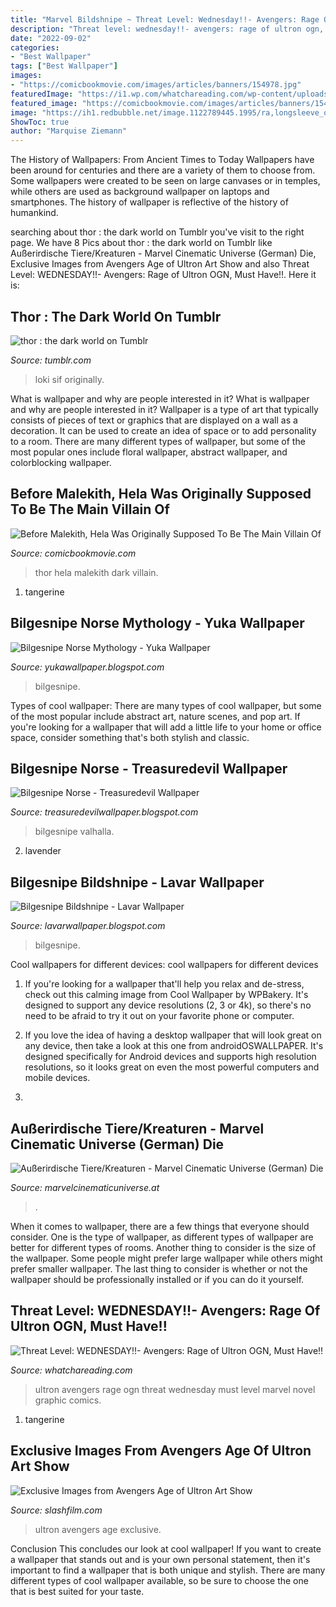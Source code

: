 ```yaml
---
title: "Marvel Bildshnipe ~ Threat Level: Wednesday!!- Avengers: Rage Of Ultron Ogn, Must Have!!"
description: "Threat level: wednesday!!- avengers: rage of ultron ogn, must have!!"
date: "2022-09-02"
categories:
- "Best Wallpaper"
tags: ["Best Wallpaper"]
images:
- "https://comicbookmovie.com/images/articles/banners/154978.jpg"
featuredImage: "https://i1.wp.com/whatchareading.com/wp-content/uploads/2015/04/cover.jpg?resize=655%2C994"
featured_image: "https://comicbookmovie.com/images/articles/banners/154978.jpg"
image: "https://ih1.redbubble.net/image.1122789445.1995/ra,longsleeve_one_piece,x1250,FFFFFF:97ab1c12de,front-pad,1000x1000,f8f8f8.jpg"
ShowToc: true
author: "Marquise Ziemann"
---
```



The History of Wallpapers: From Ancient Times to Today
Wallpapers have been around for centuries and there are a variety of them to choose from. Some wallpapers were created to be seen on large canvases or in temples, while others are used as background wallpaper on laptops and smartphones. The history of wallpaper is reflective of the history of humankind.

	

		
searching about thor : the dark world on Tumblr you've visit to the right page. We have 8 Pics about thor : the dark world on Tumblr like Außerirdische Tiere/Kreaturen - Marvel Cinematic Universe (German) Die, Exclusive Images from Avengers Age of Ultron Art Show and also Threat Level: WEDNESDAY!!- Avengers: Rage of Ultron OGN, Must Have!!. Here it is:
		
    
## Thor : The Dark World On Tumblr

<img loading=lazy src="https://64.media.tumblr.com/735805cb3919fb02555ee5f6327fbfa5/tumblr_p2pzxo8pTh1upabv3o1_500.gif" onerror="this.onerror=null;this.src='https://tse4.mm.bing.net/th?id=OIP.c3YZZeRDM9_spakGocKFPwHaDc&amp;pid=15.1';" alt="thor : the dark world on Tumblr">

_Source: tumblr.com_

>loki sif originally. 

	

What is wallpaper and why are people interested in it?
What is wallpaper and why are people interested in it?
Wallpaper is a type of art that typically consists of pieces of text or graphics that are displayed on a wall as a decoration. It can be used to create an idea of space or to add personality to a room. There are many different types of wallpaper, but some of the most popular ones include floral wallpaper, abstract wallpaper, and colorblocking wallpaper.

    
## Before Malekith, Hela Was Originally Supposed To Be The Main Villain Of

<img loading=lazy src="https://comicbookmovie.com/images/articles/banners/154978.jpg" onerror="this.onerror=null;this.src='https://tse3.mm.bing.net/th?id=OIP.CEJEgqXENKok3Rn44xMkyAHaDt&amp;pid=15.1';" alt="Before Malekith, Hela Was Originally Supposed To Be The Main Villain Of">

_Source: comicbookmovie.com_

>thor hela malekith dark villain. 

	

1. tangerine 

    
## Bilgesnipe Norse Mythology - Yuka Wallpaper

<img loading=lazy src="https://ih1.redbubble.net/image.1122789445.1995/ra,longsleeve_one_piece,x1250,FFFFFF:97ab1c12de,front-pad,1000x1000,f8f8f8.jpg" onerror="this.onerror=null;this.src='https://tse3.mm.bing.net/th?id=OIP.CjuBC6wAsXbZo278G1r0vAHaHa&amp;pid=15.1';" alt="Bilgesnipe Norse Mythology - Yuka Wallpaper">

_Source: yukawallpaper.blogspot.com_

>bilgesnipe. 

	

Types of cool wallpaper:
There are many types of cool wallpaper, but some of the most popular include abstract art, nature scenes, and pop art. If you're looking for a wallpaper that will add a little life to your home or office space, consider something that's both stylish and classic.

    
## Bilgesnipe Norse - Treasuredevil Wallpaper

<img loading=lazy src="http://image.slidesharecdn.com/thequestforvalhalla-norsemythologylegend-130710182635-phpapp02/95/the-quest-for-valhalla-norse-mythology-legend-25-638.jpg?cb=1415026371" onerror="this.onerror=null;this.src='https://tse4.mm.bing.net/th?id=OIP.FurSQEStDpFfenJaVc7wGwHaFj&amp;pid=15.1';" alt="Bilgesnipe Norse - Treasuredevil Wallpaper">

_Source: treasuredevilwallpaper.blogspot.com_

>bilgesnipe valhalla. 

	

2. lavender 

    
## Bilgesnipe Bildshnipe - Lavar Wallpaper

<img loading=lazy src="https://bimshwel.com/coppermine/albums/userpics/10001/zeldorkery20.png" onerror="this.onerror=null;this.src='https://tse4.mm.bing.net/th?id=OIP.24Ii32StZhLPr_mJXpYBqQHaF3&amp;pid=15.1';" alt="Bilgesnipe Bildshnipe - Lavar Wallpaper">

_Source: lavarwallpaper.blogspot.com_

>bilgesnipe. 

	

Cool wallpapers for different devices:
cool wallpapers for different devices 

1. If you're looking for a wallpaper that'll help you relax and de-stress, check out this calming image from Cool Wallpaper by WPBakery. It's designed to support any device resolutions (2, 3 or 4k), so there's no need to be afraid to try it out on your favorite phone or computer.

2. If you love the idea of having a desktop wallpaper that will look great on any device, then take a look at this one from androidOSWALLPAPER. It's designed specifically for Android devices and supports high resolution resolutions, so it looks great on even the most powerful computers and mobile devices.

3.

    
## Außerirdische Tiere/Kreaturen - Marvel Cinematic Universe (German) Die

<img loading=lazy src="https://image.jimcdn.com/app/cms/image/transf/dimension=431x10000:format=png/path/s6af4089230bc32b7/image/i605cf3ce1fecc051/version/1523387911/image.png" onerror="this.onerror=null;this.src='https://tse3.mm.bing.net/th?id=OIP.H51Yrf7q6scVU_Fmi04LcgAAAA&amp;pid=15.1';" alt="Außerirdische Tiere/Kreaturen - Marvel Cinematic Universe (German) Die">

_Source: marvelcinematicuniverse.at_

>. 

	

When it comes to wallpaper, there are a few things that everyone should consider. One is the type of wallpaper, as different types of wallpaper are better for different types of rooms. Another thing to consider is the size of the wallpaper. Some people might prefer large wallpaper while others might prefer smaller wallpaper. The last thing to consider is whether or not the wallpaper should be professionally installed or if you can do it yourself.

    
## Threat Level: WEDNESDAY!!- Avengers: Rage Of Ultron OGN, Must Have!!

<img loading=lazy src="https://i1.wp.com/whatchareading.com/wp-content/uploads/2015/04/cover.jpg?resize=655%2C994" onerror="this.onerror=null;this.src='https://tse3.mm.bing.net/th?id=OIP.D31Iw2hOmjtkWWz65TrjMgHaLP&amp;pid=15.1';" alt="Threat Level: WEDNESDAY!!- Avengers: Rage of Ultron OGN, Must Have!!">

_Source: whatchareading.com_

>ultron avengers rage ogn threat wednesday must level marvel novel graphic comics. 

	

1. tangerine 

    
## Exclusive Images From Avengers Age Of Ultron Art Show

<img loading=lazy src="https://i0.wp.com/www.slashfilm.com/wp/wp-content/images/Adam-Rabalais-Avengers-Age-of-Ultron.jpg" onerror="this.onerror=null;this.src='https://tse4.mm.bing.net/th?id=OIP.S5SlOYcXR8HA8Y5MPiJRegHaJ4&amp;pid=15.1';" alt="Exclusive Images from Avengers Age of Ultron Art Show">

_Source: slashfilm.com_

>ultron avengers age exclusive. 

	

Conclusion
This concludes our look at cool wallpaper! If you want to create a wallpaper that stands out and is your own personal statement, then it's important to find a wallpaper that is both unique and stylish. There are many different types of cool wallpaper available, so be sure to choose the one that is best suited for your taste.

